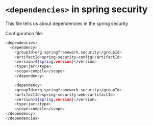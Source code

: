 # ```<dependencies>``` in spring security

This file tells us about dependencies in the spring security

Configuration file:
```sh
<dependencies>
  <dependency>
    <groupId>org.springframework.security</groupId>
    <artifactId>spring-security-config</artifactId>
    <version>${spring.version}</version>
    <type>jar</type>
    <scope>compile</scope>
    </dependency>

    <dependency>
    <groupId>org.springframework.security</groupId>
    <artifactId>spring-security-web</artifactId>
    <version>${spring.version}</version>
    <type>jar</type>
    <scope>compile</scope>
</dependency>
</dependencies>
```
